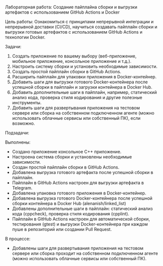 Лабораторная работа: Создание пайплайна сборки и выгрузки артефактов с использованием GitHub Actions и Docker

Цель работы: Ознакомиться с принципами непрерывной интеграции и непрерывной доставки (CI/CD), научиться создавать пайплайн сборки и выгрузки готовых артефактов с использованием GitHub Actions и технологии Docker.

Задачи:

1. Создать приложение по вашему выбору (веб-приложение, мобильное приложение, консольное приложение и т.д.).
2. Настроить систему сборки и установить необходимые зависимости.
3. Создать простой пайплайн сборки в GitHub Actions.
4. Расширить пайплайн для упаковки приложения в Docker-контейнер.
5. Добавить шаги для выгрузки готового Docker-контейнера после успешной сборки в пайплайн и загрузки контейнера в Docker Hub.
6. Добавить дополнительные шаги в пайплайн, например, статический анализ кода, проверка стиля кодирования и другие полезные инструменты.
7. Добавить шаги для развертывания приложения на тестовом сервере или сборка на собственном подключенном агенте (можно использовать облачные сервисы или собственный ПК), если возможно.

Подзадачи:

Выполнены:
+ Создано приложение консольное С++ приложение.
+ Настроена система сборки и установлены необходимые зависимости.
+ Создан простой пайплайн сборки в GitHub Actions.
+ Добавлена выгрузка готового артефакта после успешной сборки в пайплайн.
+ Пайплайн в GitHub Actions настроен для выгрузки артефакта в Telegram.
+ Добавлена упаковка готового приложения в Docker-контейнер.
+ Добавлена выгрузка готового Docker-контейнера после успешной сборки контейнера в Docker Hub (alenanish/linked_list)
+  Добавлены дополнительные шаги в пайплайн: статический анализ кода (cppcheck), проверка стиля кодирования (cpplint).
+  Пайплайн в GitHub Actions настроен для автоматической сборки, тестирования (gtest) и выгрузки Docker-контейнера при каждом пуше в репозиторий или создании Pull Request.

В процессе:
  
- Добавлены шаги для развертывания приложения на тестовом сервере или сборка проходит на собственном подключенном агенте (можно использовать облачные сервисы или собственный ПК).

